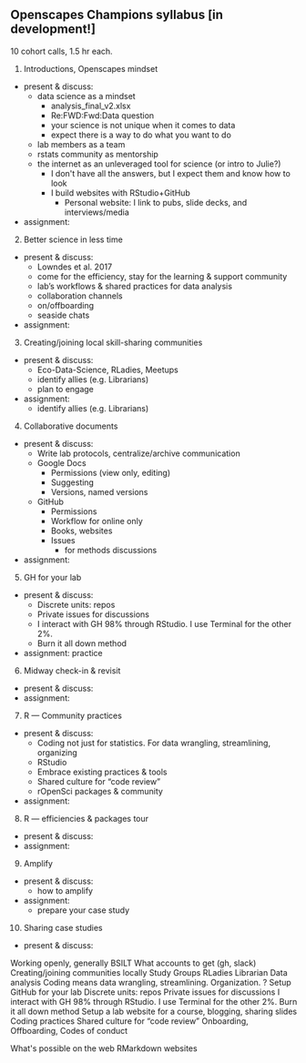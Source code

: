 
## Openscapes Champions syllabus [in development!]
10 cohort calls, 1.5 hr each. 

1. Introductions, Openscapes mindset
- present & discuss:
    - data science as a mindset
        - analysis_final_v2.xlsx
        - Re:FWD:Fwd:Data question
        - your science is not unique when it comes to data
        - expect there is a way to do what you want to do
    - lab members as a team
    - rstats community as mentorship 
    - the internet as an unleveraged tool for science (or intro to Julie?) 
        - I don't have all the answers, but I expect them and know how to look
        - I build websites with RStudio+GitHub 
            - Personal website: I link to pubs, slide decks, and interviews/media
- assignment:  
2. Better science in less time
- present & discuss:
    - Lowndes et al. 2017
    - come for the efficiency, stay for the learning & support community
    - lab’s workflows & shared practices for data analysis
    - collaboration channels 
    - on/offboarding 
    - seaside chats
- assignment:
3. Creating/joining local skill-sharing communities
- present & discuss:
    - Eco-Data-Science, RLadies, Meetups
    - identify allies (e.g. Librarians)
    - plan to engage
- assignment:  
    - identify allies (e.g. Librarians)
4. Collaborative documents
- present & discuss:
    - Write lab protocols, centralize/archive communication
    - Google Docs
        - Permissions (view only, editing)
        - Suggesting
        - Versions, named versions
    - GitHub
        - Permissions
        - Workflow for online only
        - Books, websites
        - Issues
            - for methods discussions
- assignment:  
5. GH for your lab
- present & discuss:
    - Discrete units: repos
    - Private issues for discussions
    - I interact with GH 98% through RStudio. I use Terminal for the other 2%. 
    - Burn it all down method
- assignment: practice
6. Midway check-in & revisit
- present & discuss:
- assignment:
7. R — Community practices
- present & discuss:
    - Coding not just for statistics. For data wrangling, streamlining, organizing
    - RStudio
    - Embrace existing practices & tools
    - Shared culture for “code review”
    - rOpenSci packages & community
- assignment:  
8. R — efficiencies & packages tour
- present & discuss:
- assignment:
9. Amplify
- present & discuss:
    - how to amplify
- assignment:
    - prepare your case study
10. Sharing case studies
- present & discuss:



Working openly, generally BSILT
What accounts to get (gh, slack)
Creating/joining communities locally
Study Groups
RLadies
Librarian
Data analysis 
Coding means data wrangling, streamlining. Organization. ?
Setup GitHub for your lab
Discrete units: repos
Private issues for discussions
I interact with GH 98% through RStudio. I use Terminal for the other 2%. 
Burn it all down method
Setup a lab website for a course, blogging, sharing slides
Coding practices
Shared culture for “code review”
Onboarding, Offboarding, Codes of conduct


  

What's possible on the web
RMarkdown websites